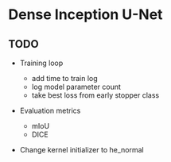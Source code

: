 # Dense Inception U-Net

## TODO
- Training loop
    - add time to train log
    - log model parameter count
    - take best loss from early stopper class

- Evaluation metrics
    - mIoU
    - DICE

- Change kernel initializer to he_normal
